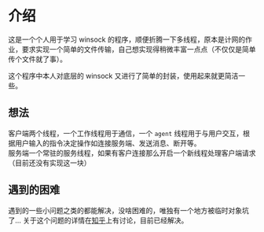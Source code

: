# 介绍
 这是一个个人用于学习 winsock 的程序，顺便折腾一下多线程，原本是计网的作业，要求实现一个简单的文件传输，自己想实现得稍微丰富一点点（不仅仅是简单传个文件就了事）。  
 
 这个程序中本人对底层的 winsock 又进行了简单的封装，使用起来就更简洁一些。

## 想法
 客户端两个线程，一个工作线程用于通信，一个 `agent` 线程用于与用户交互，根据用户输入的指令决定操作如连接服务端、发送消息、断开等。  
 服务端一个常驻的服务线程，如果有客户连接那么开启一个新线程处理客户端请求（目前还没有实现这一块）  

## 遇到的困难
 遇到的一些小问题之类的都能解决，没啥困难的，唯独有一个地方被临时对象坑了... 关于这个问题的详情在[知乎](https://www.zhihu.com/question/60815972)上有讨论，目前已经解决。